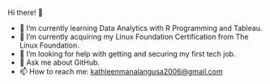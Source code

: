 Hi there! 👋

- 🔭 I’m currently learning Data Analytics with R Programming and Tableau.
- 🌱 I’m currently acquiring my Linux Foundation Certification from The Linux Foundation.
- 🤔 I’m looking for help with getting and securing my first tech job.
- 💬 Ask me about GitHub.
- 📫 How to reach me: kathleenmanalangusa2006@gmail.com
